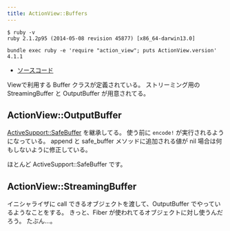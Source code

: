 ```yaml
---
title: ActionView::Buffers
---
```


```
$ ruby -v
ruby 2.1.2p95 (2014-05-08 revision 45877) [x86_64-darwin13.0]
```

```
bundle exec ruby -e 'require "action_view"; puts ActionView.version'
4.1.1
```

* [ソースコード](https://github.com/rails/rails/blob/v4.1.0/actionview/lib/action_view/buffers.rb)

Viewで利用する Buffer クラスが定義されている。
ストリーミング用の StreamingBuffer と OutputBuffer が用意されてる。

ActionView::OutputBuffer
--------------------------------------------------------------------------------

[ActiveSupport::SafeBuffer](/active_support/safe_buffer) を継承してる。
使う前に `encode!` が実行されるようになっている。
append と safe_buffer メソッドに追加される値が nil 場合は何もしないように修正している。

ほとんど ActiveSupport::SafeBuffer です。

ActionView::StreamingBuffer
--------------------------------------------------------------------------------

イニシャライザに call できるオブジェクトを渡して、OutputBuffer でやっているようなことをする。
きっと、Fiber が使われてるオブジェクトに対し使うんだろう。
たぶん…。
